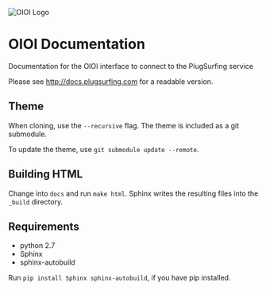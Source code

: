 ![OIOI Logo](https://www.plugsurfing.com/assets/img/icons/ps-oioi-logo-small.png)
# OIOI Documentation
Documentation for the OIOI interface to connect to the PlugSurfing service

Please see http://docs.plugsurfing.com for a readable version.

## Theme
When cloning, use the `--recursive` flag.
The theme is included as a git submodule.

To update the theme, use `git submodule update --remote`.

## Building HTML
Change into `docs` and run `make html`.
Sphinx writes the resulting files into the `_build` directory.

## Requirements
- python 2.7
- Sphinx
- sphinx-autobuild

Run `pip install Sphinx sphinx-autobuild`, if you have pip installed.
